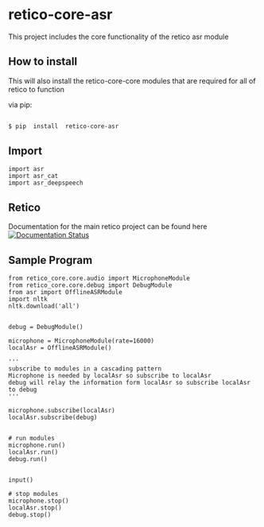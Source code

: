 # retico-core-asr
  

This project includes the core functionality of the retico asr module

## How to install
This will also install the retico-core-core modules that are required for all of retico to function


via pip:

  

```bash

$ pip  install  retico-core-asr

```

## Import
```
import asr
import asr_cat
import asr_deepspeech
```

## Retico
Documentation for the main retico project can be found here
[![Documentation Status](https://readthedocs.org/projects/retico-core/badge/?version=latest)](https://retico-core.readthedocs.io/en/latest/?badge=latest)

## Sample Program
```
from retico_core.core.audio import MicrophoneModule
from retico_core.core.debug import DebugModule
from asr import OfflineASRModule
import nltk
nltk.download('all')


debug = DebugModule()

microphone = MicrophoneModule(rate=16000)
localAsr = OfflineASRModule()

'''
subscribe to modules in a cascading pattern
Microphone is needed by localAsr so subscribe to localAsr
debug will relay the information form localAsr so subscribe localAsr to debug
'''

microphone.subscribe(localAsr)
localAsr.subscribe(debug)


# run modules
microphone.run()
localAsr.run()
debug.run()


input()

# stop modules
microphone.stop()
localAsr.stop()
debug.stop()
```